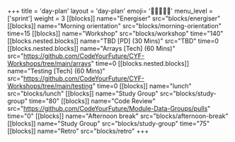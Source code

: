 +++
title = 'day-plan'
layout = 'day-plan'
emoji= '🧑🏾‍🤝‍🧑🏾'
menu_level = ['sprint']
weight = 3
[[blocks]]
name="Energiser"
src="blocks/energiser"
[[blocks]]
name="Morning orientation"
src="blocks/morning-orientation"
time=15
[[blocks]]
name="Workshop"
src="blocks/workshop"
time="140"
  [[blocks.nested.blocks]]
    name="TBD [PD] (30 Mins)"
    src="TBD"
    time=0
  [[blocks.nested.blocks]]
    name="Arrays [Tech] (60 Mins)"
    src="https://github.com/CodeYourFuture/CYF-Workshops/tree/main/arrays"
    time=0
  [[blocks.nested.blocks]]
    name="Testing [Tech] (60 Mins)"
    src="https://github.com/CodeYourFuture/CYF-Workshops/tree/main/testing"
    time=0
[[blocks]]
name="lunch"
src="blocks/lunch"
[[blocks]]
name="Study Group"
src="blocks/study-group"
time="80"
[[blocks]]
name="Code Review"
src="https://github.com/CodeYourFuture/Module-Data-Groups/pulls"
time="0"
[[blocks]]
name="Afternoon break"
src="blocks/afternoon-break"
[[blocks]]
name="Study Group"
src="blocks/study-group"
time="75"
[[blocks]]
name="Retro"
src="blocks/retro"
+++
